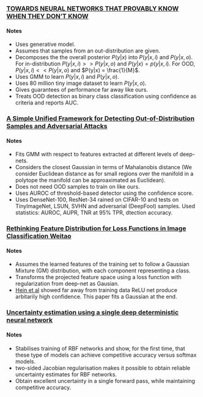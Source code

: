 ### [TOWARDS NEURAL NETWORKS THAT PROVABLY KNOW WHEN THEY DON’T KNOW](https://arxiv.org/pdf/1909.12180.pdf)
#### Notes 
- Uses generative model.
- Assumes that samples from an out-distribution are given.
- Decomposes the the overall posterior $P(y|x)$ into $P(y|x,i)$ and $P(y|x,o)$. For in-distribution $P(y|x,i) >> P(y|x,o)$ and $P(y|x) = p(y|x,i)$. For OOD, $P(y|x,i) << P(y|x,o)$ and $P(y|x) = \frac{1}{M}$.
- Uses GMM to learn $P(y|x,i)$ and $P(y|x,o)$.
- Uses 80 million tiny image dataset to learn $P(y|x,o)$.
- Gives guarantees of performance far away like ours.
- Treats OOD detection as binary class classification using confidence as criteria and reports AUC.

### [A Simple Unified Framework for Detecting Out-of-Distribution Samples and Adversarial Attacks](https://proceedings.neurips.cc/paper/2018/file/abdeb6f575ac5c6676b747bca8d09cc2-Paper.pdf)

#### Notes 
- Fits GMM with respect to features extracted at different levels of deep-nets.
- Considers the closest Gaussian in terms of Mahalanobis distance (We consider Euclidean distance as for small regions over the manifold in a polytope the manifold can be approaximated as Euclidean).
- Does not need OOD samples to train on like ours.
- Uses AUROC of threshold-based detector using the confidence score.
- Uses DenseNet-100, ResNet-34 rained on CIFAR-10 and tests on TinyImageNet, LSUN, SVHN and adversarial (DeepFool) samples.
Used statistics: AUROC, AUPR, TNR at 95% TPR, dtection accuracy.

### [Rethinking Feature Distribution for Loss Functions in Image Classification Weitao](https://openaccess.thecvf.com/content_cvpr_2018/papers/Wan_Rethinking_Feature_Distribution_CVPR_2018_paper.pdf)
#### Notes
- Assumes the learned features of the training set to follow a Gaussian Mixture (GM) distribution, with each component representing a class.
- Transforms the projected feature space using a loss function with regularization from deep-net as Gausian.
- [Hein et al](https://openaccess.thecvf.com/content_CVPR_2019/papers/Hein_Why_ReLU_Networks_Yield_High-Confidence_Predictions_Far_Away_From_the_CVPR_2019_paper.pdf) showed far away from training data ReLU net produce arbitarily high confidence. This paper fits a Gaussian at the end.


### [Uncertainty estimation using a single deep deterministic neural network](http://proceedings.mlr.press/v119/van-amersfoort20a/van-amersfoort20a.pdf)

#### Notes
- Stabilises training of RBF networks and show, for the first time, that these type of models can achieve competitive accuracy versus softmax models.
- two-sided Jacobian regularisation makes it possible to obtain reliable uncertainty estimates for RBF networks.
- Obtain excellent uncertainty in a single forward pass, while maintaining competitive accuracy.